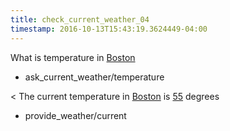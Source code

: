```yaml
---
title: check_current_weather_04
timestamp: 2016-10-13T15:43:19.3624449-04:00
---
```


What is temperature in [Boston](city)
* ask_current_weather/temperature

< The current temperature in [Boston](city) is [55](temperature) degrees
* provide_weather/current

